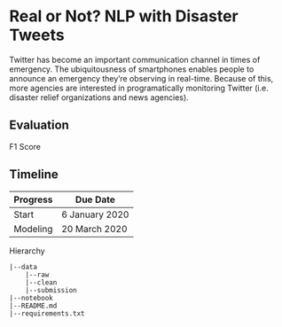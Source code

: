 # Real or Not? NLP with Disaster Tweets

Twitter has become an important communication channel in times of emergency.
The ubiquitousness of smartphones enables people to announce an emergency they’re observing in real-time. Because of this, more agencies are interested in programatically monitoring Twitter (i.e. disaster relief organizations and news agencies).

## Evaluation
F1 Score

## Timeline
| Progress      | Due Date |
| ----------- | ----------- |
| Start      | 6 January 2020       |
| Modeling   | 20 March 2020        |

Hierarchy

    |--data
        |--raw
        |--clean
        |--submission
    |--notebook
    |--README.md
    |--requirements.txt